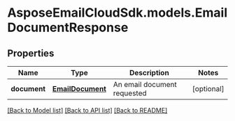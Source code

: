 # AsposeEmailCloudSdk.models.EmailDocumentResponse
## Properties
Name | Type | Description | Notes
------------ | ------------- | ------------- | -------------
**document** | [**EmailDocument**](EmailDocument.md) | An email document requested | [optional] 



[[Back to Model list]](README.md#documentation-for-models) [[Back to API list]](README.md#documentation-for-api-endpoints) [[Back to README]](README.md)


